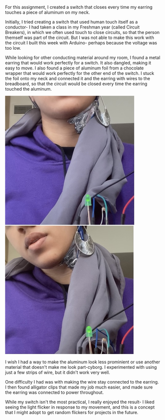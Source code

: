 For this assignment, I created a switch that closes every time my earring touches a piece of aluminum on my neck. 

Initially, I tried creating a switch that used human touch itself as a conductor- I had taken a class in my Freshman year (called Circuit Breakers), in which we often used touch to close circuits, so that the person themself was part of the circuit. But I was not able to make this work with the circuit I built this week with Arduino- perhaps because the voltage was too low. 

While looking for other conducting material around my room, I found a metal earring that would work perfectly for a switch. It also dangled, making it easy to move. I also found a piece of aluminum foil from a chocolate wrapper that would work perfectly for the other end of the switch. I stuck the foil onto my neck and connected it and the earring with wires to the breadboard, so that the circuit would be closed every time the earring touched the aluminum. 


![](IMG_9657.jpg) ![](IMG_9656.jpg)

I wish I had a way to make the aluminum look less prominient or use another material that doesn't make me look part-cyborg. I experimented with using just a few strips of wire, but it didn't work very well.

One difficulty I had was with making the wire stay connected to the earring. I then found alligator clips that made my job much easier, and made sure the earring was connected to power throughout. 

While my switch isn't the most practical, I really enjoyed the result- I liked seeing the light flicker in response to my movement, and this is a concept that I might adopt to get random flickers for projects in the future. 
